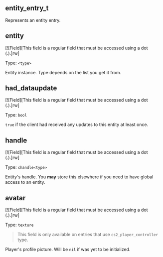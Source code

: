 ## entity_entry_t

Represents an entity entry.

## entity

[![Field][This field is a regular field that must be accessed using a dot (.).]rw]

Type: `<type>`

Entity instance. Type depends on the list you get it from.

## had_dataupdate

[![Field][This field is a regular field that must be accessed using a dot (.).]rw]

Type: `bool`

`true` if the client had received any updates to this entity at least once.

## handle

[![Field][This field is a regular field that must be accessed using a dot (.).]rw]

Type: `chandle<type>`

Entity's handle. You **may** store this elsewhere if you need to have global access to an entity.

## avatar

[![Field][This field is a regular field that must be accessed using a dot (.).]rw]

Type: `texture`

> This field is only available on entries that use `cs2_player_controller` type.

Player's profile picture. Will be `nil` if was yet to be initialized.